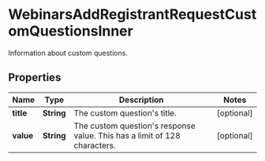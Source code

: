 

# WebinarsAddRegistrantRequestCustomQuestionsInner

Information about custom questions.

## Properties

| Name | Type | Description | Notes |
|------------ | ------------- | ------------- | -------------|
|**title** | **String** | The custom question&#39;s title. |  [optional] |
|**value** | **String** | The custom question&#39;s response value. This has a limit of 128 characters. |  [optional] |



